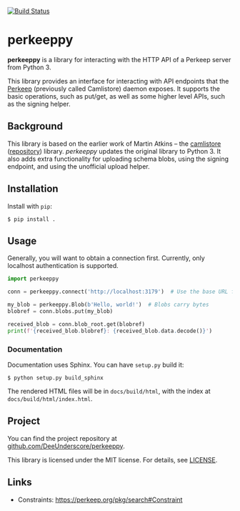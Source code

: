 [![Build Status](https://travis-ci.org/daymien/perkeeppy.svg?branch=master)](https://travis-ci.org/daymien/perkeeppy)


# perkeeppy

**perkeeppy** is a library for interacting with the HTTP API of a Perkeep server from Python 3.

This library provides an interface for interacting with API endpoints that the [Perkeep](https://perkeep.org/) (previously called Camlistore)  daemon exposes. It supports the basic operations, such as put/get, as well as some higher level APIs, such as the signing helper.

## Background ##
This library is based on the earlier work of Martin Atkins – the [camlistore](https://pypi.org/project/camlistore/) ([repository](https://github.com/apparentlymart/python-camlistore)) library. *perkeeppy* updates the original library to Python 3. It also adds extra functionality for uploading schema blobs, using the signing endpoint, and using the unofficial upload helper. 

## Installation ##

Install with `pip`:

```shellsession
$ pip install .
```

## Usage ##
Generally, you will want to obtain a connection first. Currently, only localhost authentication is supported.

```Python
import perkeeppy

conn = perkeeppy.connect('http://localhost:3179')  # Use the base URL for the Perkeep server

my_blob = perkeeppy.Blob(b'Hello, world!')  # Blobs carry bytes
blobref = conn.blobs.put(my_blob)

received_blob = conn.blob_root.get(blobref)
print(f'{received_blob.blobref}: {received_blob.data.decode()}')
```

### Documentation ###
Documentation uses Sphinx. You can have `setup.py` build it:

```shellsession
$ python setup.py build_sphinx
```

The rendered HTML files will be in `docs/build/html`, with the index at `docs/build/html/index.html`.

## Project ##
You can find the project repository at [github.com/DeeUnderscore/perkeeppy](https://github.com/DeeUnderscore/perkeeppy).

This library is licensed under the MIT license. For details, see [LICENSE](/LICENSE).

## Links ##

* Constraints: https://perkeep.org/pkg/search#Constraint